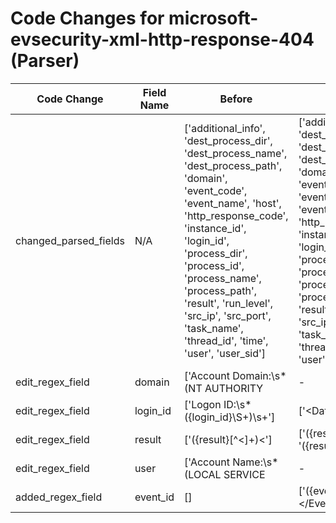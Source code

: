 # Code Changes for microsoft-evsecurity-xml-http-response-404 (Parser)

| Code Change | Field Name | Before | After |
|-------------|------------|--------|-------|
| changed_parsed_fields | N/A | ['additional_info', 'dest_process_dir', 'dest_process_name', 'dest_process_path', 'domain', 'event_code', 'event_name', 'host', 'http_response_code', 'instance_id', 'login_id', 'process_dir', 'process_id', 'process_name', 'process_path', 'result', 'run_level', 'src_ip', 'src_port', 'task_name', 'thread_id', 'time', 'user', 'user_sid'] | ['additional_info', 'dest_process_dir', 'dest_process_name', 'dest_process_path', 'domain', 'event_code', 'event_id', 'event_name', 'host', 'http_response_code', 'instance_id', 'login_id', 'process_dir', 'process_id', 'process_name', 'process_path', 'result', 'run_level', 'src_ip', 'src_port', 'task_name', 'thread_id', 'time', 'user', 'user_sid'] |
| edit_regex_field | domain | ['Account Domain:\s*(NT AUTHORITY|-|({domain}\S+))\s+Logon ID:'] | ['<Data Name(\\)?=(\'|")SubjectDomainName(\'|")>(-|({domain}[^<]+?))<', 'Account Domain:\s*(NT AUTHORITY|-|({domain}\S+))\s+Logon ID:'] |
| edit_regex_field | login_id | ['Logon ID:\s*({login_id}\S+)\s+'] | ['<Data Name(\\)?=(\'|")SubjectLogonId(\'|")>(-|({login_id}[^<]+?))<', 'Logon ID:\s*({login_id}\S+)\s+'] |
| edit_regex_field | result | ['<Keyword>({result}[^<]+)<'] | ['<Keyword>({result}[^<]+)<', '<Keywords>({result}[^<]+)<'] |
| edit_regex_field | user | ['Account Name:\s*(LOCAL SERVICE|-|({user}[\w\.\-\!\#\^\~]{1,40}\$?))\s+Account Domain:'] | ['<Data Name(\\)?=(\'|")SubjectUserName(\'|")>(-|({user}[\w\.\-\!\#\^\~]{1,40}\$?))<', 'Account Name:\s*(LOCAL SERVICE|-|({user}[\w\.\-\!\#\^\~]{1,40}\$?))\s+Account Domain:'] |
| added_regex_field | event_id | [] | ['<EventRecordID>({event_id}[^<]+)<\/EventRecordID>'] |
